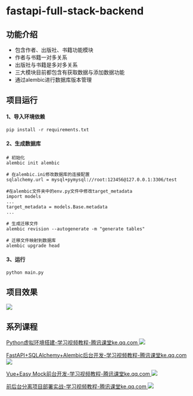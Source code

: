 # fastapi-full-stack-backend

## 功能介绍
- 包含作者、出版社、书籍功能模块
- 作者与书籍一对多关系
- 出版社与书籍是多对多关系
- 三大模块目前都包含有获取数据与添加数据功能
- 通过alembic进行数据库版本管理

## 项目运行
#### 1、导入环境依赖
```shell
pip install -r requirements.txt
```
#### 2、生成数据库
```shell
# 初始化
alembic init alembic

# 在alembic.ini修改数据库的连接配置
sqlalchemy.url = mysql+pymysql://root:123456@127.0.0.1:3306/test

#在alembic文件夹中的env.py文件中修改target_metadata
import models
...
target_metadata = models.Base.metadata
...

# 生成迁移文件
alembic revision --autogenerate -m "generate tables"

# 迁移文件映射到数据库
alembic upgrade head
```
#### 3、运行
```shell
python main.py
```

## 项目效果
![](https://blog.jianping.fun/github_project_picture/fastapi-full-stack-1.png)

## 系列课程
[Python虚拟环境搭建-学习视频教程-腾讯课堂ke.qq.com
![](https://upload-images.jianshu.io/upload_images/26768070-a12c979c9ca46549?imageMogr2/auto-orient/strip%7CimageView2/2/w/1240)](https://link.zhihu.com/?target=https%3A//ke.qq.com/course/3615906%3Ftuin%3D24638831)   

[FastAPI+SQLAlchemy+Alembic后台开发-学习视频教程-腾讯课堂ke.qq.com
![](https://upload-images.jianshu.io/upload_images/26768070-d8d4312697c2dcab?imageMogr2/auto-orient/strip%7CimageView2/2/w/1240)](https://link.zhihu.com/?target=https%3A//ke.qq.com/course/3615855%3Ftuin%3D24638831)  

[Vue+Easy Mock前台开发-学习视频教程-腾讯课堂ke.qq.com
![](https://upload-images.jianshu.io/upload_images/26768070-efed3d1742e14348?imageMogr2/auto-orient/strip%7CimageView2/2/w/1240)](https://link.zhihu.com/?target=https%3A//ke.qq.com/course/3616355%3Ftuin%3D24638831)  

[前后台分离项目部署实战-学习视频教程-腾讯课堂ke.qq.com
![](https://upload-images.jianshu.io/upload_images/26768070-6b74d152ef385a1e?imageMogr2/auto-orient/strip%7CimageView2/2/w/1240)](https://link.zhihu.com/?target=https%3A//ke.qq.com/course/3617910%3Ftuin%3D24638831)







